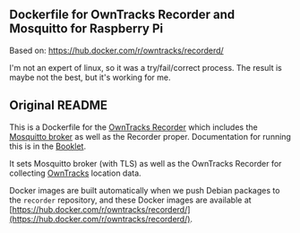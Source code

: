 ## Dockerfile for OwnTracks Recorder and Mosquitto for Raspberry Pi

Based on: https://hub.docker.com/r/owntracks/recorderd/

I'm not an expert of linux, so it was a try/fail/correct process. The result is maybe not the best, but it's working for me.

## Original README

This is a Dockerfile for the [OwnTracks Recorder](https://github.com/owntracks/recorder) which includes the [Mosquitto broker](http://mosquitto.org) as well as the Recorder proper. Documentation for running this is in the [Booklet](http://owntracks.org/booklet/clients/recorder/).

It sets Mosquitto broker (with TLS) as well as the OwnTracks Recorder for collecting [OwnTracks](http://owntracks.org) location data.

Docker images are built automatically when we push Debian packages to the `recorder` repository, and these Docker images are available at [https://hub.docker.com/r/owntracks/recorderd/](https://hub.docker.com/r/owntracks/recorderd/).
